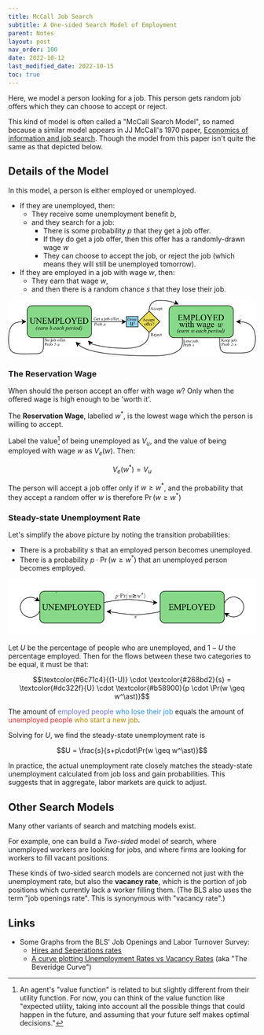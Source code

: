 ```yaml
---
title: McCall Job Search
subtitle: A One-sided Search Model of Employment
parent: Notes
layout: post
nav_order: 100
date: 2022-10-12
last_modified_date: 2022-10-15
toc: true
---
```


<!--

grand_parent: Notes

## Definitions

Amply Covered in https://www.rmwinslow.com/3102/measurement-labor.html
Well, maybe not the vacancy rate



vacancy rate, the participation rate, and the employment/popula-
tion ratio.
-->



<!--

## Motivating Facts


FROM BOOK
- unemployment rate is a countercyclical variable
- from the late 1960s until the mid-1980s there was a trend increase in the unemployment rate, and there was a trend decrease from the mid-1980s until the recession of 2008– 2009.
- LFPR up then slightly down for women, steady decline for men
- the labor force participation rate is much less cyclically variable than is the employment/population ratio. During a recession, workers who lose their jobs tend to search for other jobs and remain in the labor force as unemployed, rather than leave the labor force. 





## Simple Model of Job Search



In Adv Labor (ECON 4538), Textbook is ars Ljungqvist and Thomas Sargent, Recursive Macroeconomic Theory (3rd edition)

Week 2
 Introduction of Search Models of the Labor Market
  LS ch 6
  "The chapter studies ideas introduced in two important papers by McCall (1970) and Jovanovic (1979a). These
papers differ in the search technologies with which they confront an unemployed
worker.1 We also study a related model of occupational choice by Neal (1999).
"


Week 14
 Equilibrium Search and Matching (if time permits)
 Mortensen & Pissarides (1994)

(Similar to two-sided model in Williamson)

-->





Here, we model a person looking for a job. 
This person gets random job offers which they can choose to accept or reject. 

<aside markdown="block">
This kind of model is often called a "McCall Search Model", so named because a similar model appears in JJ McCall's 1970 paper, 
<a href="https://educnet.enpc.fr/pluginfile.php/29349/mod_resource/content/1/Mc%20Call_1970.pdf">Economics of information and job search</a>.
Though the model from this paper isn't quite the same as that depicted below.
</aside>


## Details of the Model


In this model, a person is either employed or unemployed.
- If they are unemployed, then:
    - They receive some unemployment benefit $b$,
    - and they search for a job:
        - There is some probability $p$ that they get a job offer.
        - If they do get a job offer, then this offer has a randomly-drawn wage $w$
        - They can choose to accept the job, or reject the job (which means they will still be unemployed tomorrow).
- If they are employed in a job with wage $w$, then:
    - They earn that wage $w$,
    - and then there is a random chance $s$ that they lose their job.

![A flowchart diagram depicting how a person in this McCall model moves from state to state.](img-jobsearch-McCall-flowchart.png)

<div class="pagebreak"></div>

### The Reservation Wage

When should the person accept an offer with wage $w$? 
Only when the offered wage is high enough to be 'worth it'.

The **Reservation Wage**, labelled $w^\ast$, is the lowest wage which the person is willing to accept.

Label the value[^valuefunction] of being unemployed as $V_u$,
and the value of being employed with wage $w$ as $V_e(w)$.
Then:

[^valuefunction]: An agent's "value function" is related to but slightly different from their utility function. For now, you can think of the value function like "expected utility, taking into account all the possible things that could happen in the future, and assuming that your future self makes optimal decisions." 

$$V_e(w^\ast) = V_u$$

The person will accept a job offer only if $w \geq w^\ast$,
and the probability that they accept a random offer $w$
is therefore $\Pr(w \geq w^\ast)$


### Steady-state Unemployment Rate

Let's simplify the above picture by noting the transition probabilities:

- There is a probability $s$ that an employed person becomes unemployed.
- There is a probability $p \cdot \Pr(w \geq w^\ast)$ that an unemployed person becomes employed.

![A flowchart diagram depicting a simplified 'lake' model of unemployment.](img-jobsearch-lakes.png)


Let $U$ be the percentage of people who are unemployed, 
and $1-U$ the percentage employed.
Then for the flows between these two categories to be equal, it must be that:

<!--$$\text{Employed} \to \text{Unemployed} = \text{Unemployed} \to \text{Employed}$$-->

$$\textcolor{#6c71c4}{(1-U)} \cdot \textcolor{#268bd2}{s} = \textcolor{#dc322f}{U} \cdot \textcolor{#b58900}{p \cdot \Pr(w \geq w^\ast)}$$

The amount of  <span style="color:#6c71c4">employed people</span> 
<span style="color:#268bd2">who lose their job</span> equals 
the amount of <span style="color:#dc322f">unemployed people</span> 
<span style="color:#b58900">who start a new job</span>.

<!--TODO: Needs citation or graph/-->

<!--TODO: calculate equilibrium U-->

Solving for $U$, we find the steady-state unemployment rate is

$$U = \frac{s}{s+p\cdot\Pr(w \geq w^\ast)}$$



<aside>
In practice, the actual unemployment rate closely matches the steady-state unemployment calculated from job loss and gain probabilities. This suggests that in aggregate, labor markets are quick to adjust.
</aside>

<!--TODO: notes about transitions-->

<!--TODO: mean preserving spread-->


<!--TODO: Beveridge curve went all wonky during covid. Focus discussion of 2-sided model on explaining how that may be because of ???.-->




<!--
- Value of being employed with wage $w$ is $V_e(w)$
- Value of being unemployed is $V_u$
- Probability of job offer if unemployed is $p$
- Separation rate $s$
- Reservation wage $w^\ast$
- Unemployment benefit $b$

- Fraction of unemployed workers is $U$
- Fraction of employed workers is $E$
-->




<!--
One sided and two sided?

The two-sided search model of unemployment is based on the work of Peter
Diamond, Dale Mortensen, and Christopher Pissarides, for which they received the
Nobel Prize in Economics in 2010. 


Job Openings and Labor Turnover Survey (JOLTS) conducted by the Bureau of
Labor Statistics
-->

<div class="pagebreak"></div>

## Other Search Models

Many other variants of search and matching models exist.

For example, one can build a *Two-sided* model of search, 
where unemployed workers are looking for jobs,
and where firms are looking for workers to fill vacant positions.

These kinds of two-sided search models are concerned not just with the unemployment rate, 
but also the **vacancy rate**, which is the portion of job positions which currently lack a worker filling them.
(The BLS also uses the term "job openings rate". This is synonymous with "vacancy rate".)





## Links

- Some Graphs from the BLS' Job Openings and Labor Turnover Survey:
    - [Hires and Seperations rates](https://www.bls.gov/charts/job-openings-and-labor-turnover/hire-seps-rates.htm)
    - [A curve plotting Unemployment Rates vs Vacancy Rates](https://www.bls.gov/charts/job-openings-and-labor-turnover/job-openings-unemployment-beveridge-curve.htm) (aka "The Beveridge Curve")


<!--
https://www.bls.gov/charts/job-openings-and-labor-turnover/opening-industry.htm
https://www.bls.gov/charts/job-openings-and-labor-turnover/unemp-per-job-opening.htm
https://julia.quantecon.org/dynamic_programming/mccall_model.html
https://www.kansascityfed.org/research/economic-review/1q18-tuzemen-why-prime-age-men-vanishing/
https://www.bls.gov/opub/mlr/2018/beyond-bls/mens-declining-labor-force-participation.htm
-->




